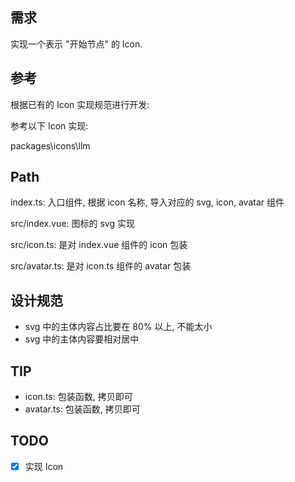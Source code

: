 ## 需求

实现一个表示 "开始节点" 的 Icon.

## 参考

根据已有的 Icon 实现规范进行开发:

参考以下 Icon 实现:

packages\icons\llm

## Path

index.ts: 入口组件, 根据 icon 名称, 导入对应的 svg, icon, avatar 组件

src/index.vue: 图标的 svg 实现

src/icon.ts: 是对 index.vue 组件的 icon 包装

src/avatar.ts: 是对 icon.ts 组件的 avatar 包装

## 设计规范

+ svg 中的主体内容占比要在 80% 以上, 不能太小
+ svg 中的主体内容要相对居中

## TIP

+ icon.ts: 包装函数, 拷贝即可
+ avatar.ts: 包装函数, 拷贝即可

## TODO

- [x] 实现 Icon
